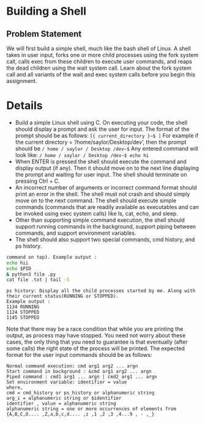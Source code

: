 # Building a Shell
## Problem Statement
We will first build a simple shell, much like the bash shell of Linux. A shell takes in user input, forks one or more child processes using the fork system call, calls exec from these children to execute user commands, and reaps the dead children using the wait system call. Learn about the fork system call and all variants of the wait and exec system calls before you begin this assignment.
# Details
* Build a simple Linux shell using C. On executing your code, the shell should display a prompt and ask the user for input. The format of the prompt should be as follows:
```` [{ current_directory }∼$ ] ````
For example if the current directory = ’/home/saylor/Desktop/dev’, then the prompt should be ```` / home / saylor / Desktop /dev∼$ ````
Any entered command will look like: ```` / home / saylor / Desktop /dev∼$ echo hi ````
* When ENTER is pressed the shell should execute the command and display output (if any). Then it should move on to the next line displaying the prompt and waiting for user input. The shell should terminate on pressing Ctrl + C.
* An incorrect number of arguments or incorrect command format should print an error in the shell. The shell must not crash and should simply move on to the next command. The shell should execute simple commands (commands that are readily available as executables and can be invoked using exec system calls) like ls, cat, echo, and sleep.
* Other than supporting simple command execution, the shell should support running commands in the background, support piping between commands, and support environment variables.
* The shell should also support two special commands, cmd history, and ps history.
```` cmd history: Display the Last 5 executed commands(irrespective of failure or successful run) in FIFO order(latest
command on top). Example output :
echo hii
echo $PID
& python3 file .py
cat file .txt | tail -5
````
````
ps history: Display all the child processes started by me. Along with their current status(RUNNING or STOPPED).
Example output :
1134 RUNNING
1124 STOPPED
1145 STOPPED
````

Note that there may be a race condition that while you are printing the output, as process may have stopped. You need not worry about these cases, the only thing that you need to guarantee is that eventually (after some calls) the right state of the process will be printed. The expected format for the user input commands should be as follows:
````
Normal command execution: cmd arg1 arg2 ... argn
Start command in background : &cmd arg1 arg2 ... argn
Piped command : cmd1 arg1 ... argn | cmd2 arg1 ... argn
Set environment variable: identifier = value
where,
cmd = cmd_history or ps_history or alphanumeric string
arg_i = alphanumeric string or $identifier
identifier , value = alphanumeric string
alphanumeric string = one or more occurrences of elements from
{A,B,C,D.... ,Z,a,b,c,d.... ,z ,1 ,2 ,3 ,4...9 , - ,_}
````
